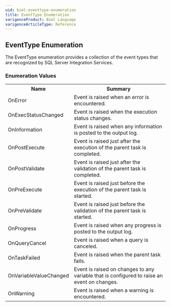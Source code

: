 ```yaml
---
uid: biml-eventtype-enumeration
title: EventType Enumeration
varigenceProduct: Biml Language
varigenceArticleType: Reference
---
```


## EventType Enumeration<div class="LanguageSummary"><div class ="SummaryItem">The EventType enumeration provides a collection of the event types that are recognized by SQL Server Integration Services.</div></div><div class="EnumValueGroup">### Enumeration Values<table id="EnumValue" class="MemberList"><tbody><tr><th class="MemberNameColumnHeader">Name</th><th class="MemberSummaryColumnHeader">Summary</th></tr><tr class="cd0"><td class="MemberName">OnError</td><td class="MemberSummary"><div class ="SummaryItem">Event is raised when an error is encountered.</div></td></tr><tr class="cd1"><td class="MemberName">OnExecStatusChanged</td><td class="MemberSummary"><div class ="SummaryItem">Event is raised when the execution status changes.</div></td></tr><tr class="cd0"><td class="MemberName">OnInformation</td><td class="MemberSummary"><div class ="SummaryItem">Event is raised when any information is posted to the output log.</div></td></tr><tr class="cd1"><td class="MemberName">OnPostExecute</td><td class="MemberSummary"><div class ="SummaryItem">Event is raised just after the execution of the parent task is completed.</div></td></tr><tr class="cd0"><td class="MemberName">OnPostValidate</td><td class="MemberSummary"><div class ="SummaryItem">Event is raised just after the validation of the parent task is completed.</div></td></tr><tr class="cd1"><td class="MemberName">OnPreExecute</td><td class="MemberSummary"><div class ="SummaryItem">Event is raised just before the execution of the parent task is started.</div></td></tr><tr class="cd0"><td class="MemberName">OnPreValidate</td><td class="MemberSummary"><div class ="SummaryItem">Event is raised just before the validation of the parent task is started.</div></td></tr><tr class="cd1"><td class="MemberName">OnProgress</td><td class="MemberSummary"><div class ="SummaryItem">Event is raised when any progress is posted to the output log.</div></td></tr><tr class="cd0"><td class="MemberName">OnQueryCancel</td><td class="MemberSummary"><div class ="SummaryItem">Event is raised when a query is canceled.</div></td></tr><tr class="cd1"><td class="MemberName">OnTaskFailed</td><td class="MemberSummary"><div class ="SummaryItem">Event is raised when the parent task fails.</div></td></tr><tr class="cd0"><td class="MemberName">OnVariableValueChanged</td><td class="MemberSummary"><div class ="SummaryItem">Event is raised on changes to any variable that is configured to raise an event on changes.</div></td></tr><tr class="cd1"><td class="MemberName">OnWarning</td><td class="MemberSummary"><div class ="SummaryItem">Event is raised when a warning is encountered.</div></td></tr></tbody></table></div>